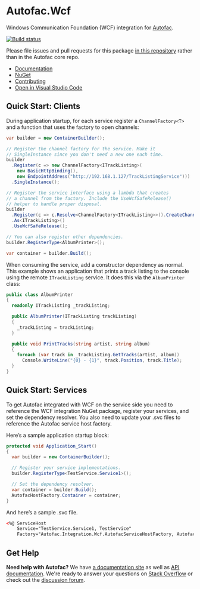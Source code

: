 # Autofac.Wcf

Windows Communication Foundation (WCF) integration for [Autofac](https://autofac.org).

[![Build status](https://ci.appveyor.com/api/projects/status/5hf5l1qqncrc15yu?svg=true)](https://ci.appveyor.com/project/Autofac/autofac-yirkj)

Please file issues and pull requests for this package [in this repository](https://github.com/autofac/Autofac.Wcf/issues) rather than in the Autofac core repo.

- [Documentation](https://autofac.readthedocs.io/en/latest/integration/wcf.html)
- [NuGet](https://www.nuget.org/packages/Autofac.Wcf/)
- [Contributing](https://autofac.readthedocs.io/en/latest/contributors.html)
- [Open in Visual Studio Code](https://open.vscode.dev/autofac/Autofac.Wcf)

## Quick Start: Clients

During application startup, for each service register a `ChannelFactory<T>` and a function that uses the factory to open channels:

```c#
var builder = new ContainerBuilder();

// Register the channel factory for the service. Make it
// SingleInstance since you don't need a new one each time.
builder
  .Register(c => new ChannelFactory<ITrackListing>(
    new BasicHttpBinding(),
    new EndpointAddress("http://192.168.1.127/TrackListingService")))
  .SingleInstance();

// Register the service interface using a lambda that creates
// a channel from the factory. Include the UseWcfSafeRelease()
// helper to handle proper disposal.
builder
  .Register(c => c.Resolve<ChannelFactory<ITrackListing>>().CreateChannel())
  .As<ITrackListing>()
  .UseWcfSafeRelease();

// You can also register other dependencies.
builder.RegisterType<AlbumPrinter>();

var container = builder.Build();
```

When consuming the service, add a constructor dependency as normal. This example shows an application that prints a track listing to the console using the remote `ITrackListing` service. It does this via the `AlbumPrinter` class:

```c#
public class AlbumPrinter
{
  readonly ITrackListing _trackListing;

  public AlbumPrinter(ITrackListing trackListing)
  {
    _trackListing = trackListing;
  }

  public void PrintTracks(string artist, string album)
  {
    foreach (var track in _trackListing.GetTracks(artist, album))
      Console.WriteLine("{0} - {1}", track.Position, track.Title);
  }
}
```

## Quick Start: Services

To get Autofac integrated with WCF on the service side you need to reference the WCF integration NuGet package, register your services, and set the dependency resolver. You also need to update your .svc files to reference the Autofac service host factory.

Here’s a sample application startup block:

```c#
protected void Application_Start()
{
  var builder = new ContainerBuilder();

  // Register your service implementations.
  builder.RegisterType<TestService.Service1>();

  // Set the dependency resolver.
  var container = builder.Build();
  AutofacHostFactory.Container = container;
}
```

And here’s a sample .svc file.

```aspx
<%@ ServiceHost
    Service="TestService.Service1, TestService"
    Factory="Autofac.Integration.Wcf.AutofacServiceHostFactory, Autofac.Integration.Wcf" %>
```

## Get Help

**Need help with Autofac?** We have [a documentation site](https://autofac.readthedocs.io/) as well as [API documentation](https://autofac.org/apidoc/). We're ready to answer your questions on [Stack Overflow](https://stackoverflow.com/questions/tagged/autofac) or check out the [discussion forum](https://groups.google.com/forum/#forum/autofac).
